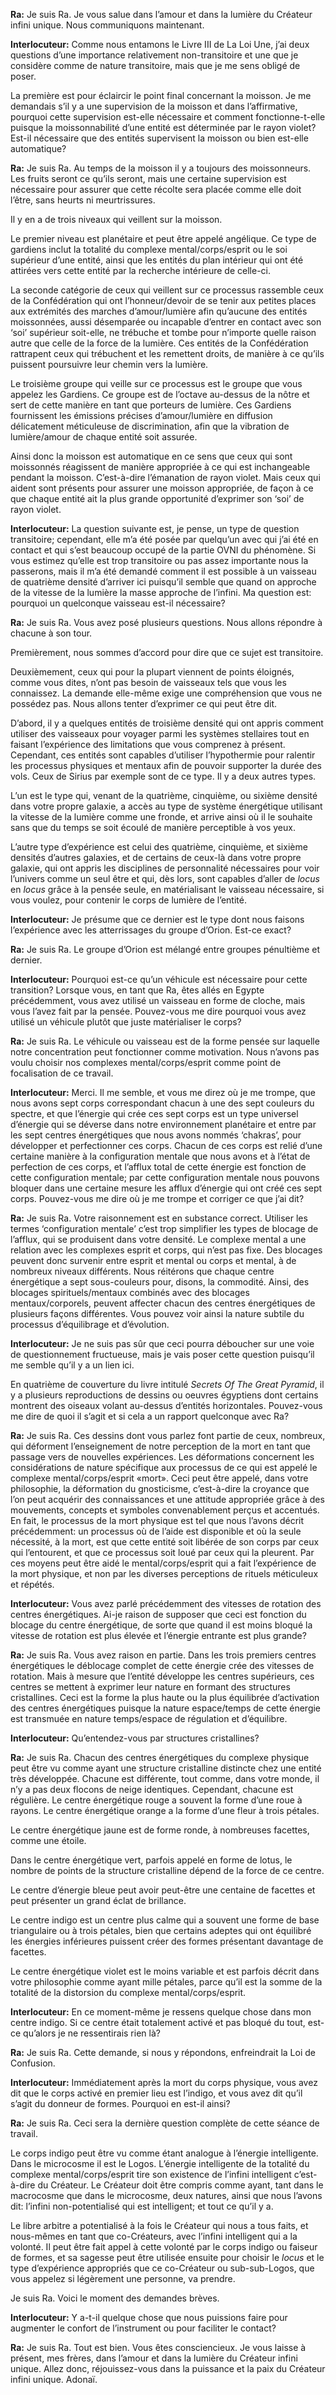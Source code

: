 <p><strong>Ra:</strong> Je suis Ra. Je vous salue dans l’amour et dans la lumière du Créateur infini unique. Nous communiquons maintenant.</p>
<p><strong>Interlocuteur:</strong> Comme nous entamons le Livre III de La Loi Une, j’ai deux questions d’une importance relativement non-transitoire et une que je considère comme de nature transitoire, mais que je me sens obligé de poser.</p>
<p>La première est pour éclaircir le point final concernant la moisson. Je me demandais s’il y a une supervision de la moisson et dans l’affirmative, pourquoi cette supervision est-elle nécessaire et comment fonctionne-t-elle puisque la moissonnabilité d’une entité est déterminée par le rayon violet? Est-il nécessaire que des entités supervisent la moisson ou bien est-elle automatique?</p>
<p><strong>Ra:</strong> Je suis Ra. Au temps de la moisson il y a toujours des moissonneurs. Les fruits seront ce qu’ils seront, mais une certaine supervision est nécessaire pour assurer que cette récolte sera placée comme elle doit l’être, sans heurts ni meurtrissures.</p>
<p>Il y en a de trois niveaux qui veillent sur la moisson.</p>
<p>Le premier niveau est planétaire et peut être appelé angélique. Ce type de gardiens inclut la totalité du complexe mental/corps/esprit ou le soi supérieur d’une entité, ainsi que les entités du plan intérieur qui ont été attirées vers cette entité par la recherche intérieure de celle-ci.</p>
<p>La seconde catégorie de ceux qui veillent sur ce processus rassemble ceux de la Confédération qui ont l’honneur/devoir de se tenir aux petites places aux extrémités des marches d’amour/lumière afin qu’aucune des entités moissonnées, aussi désemparée ou incapable d’entrer en contact avec son ‘soi’ supérieur soit-elle, ne trébuche et tombe pour n’importe quelle raison autre que celle de la force de la lumière. Ces entités de la Confédération rattrapent ceux qui trébuchent et les remettent droits, de manière à ce qu’ils puissent poursuivre leur chemin vers la lumière.</p>
<p>Le troisième groupe qui veille sur ce processus est le groupe que vous appelez les Gardiens. Ce groupe est de l’octave au-dessus de la nôtre et sert de cette manière en tant que porteurs de lumière. Ces Gardiens fournissent les émissions précises d’amour/lumière en diffusion délicatement méticuleuse de discrimination, afin que la vibration de lumière/amour de chaque entité soit assurée.</p>
<p>Ainsi donc la moisson est automatique en ce sens que ceux qui sont moissonnés réagissent de manière appropriée à ce qui est inchangeable pendant la moisson. C’est-à-dire l’émanation de rayon violet. Mais ceux qui aident sont présents pour assurer une moisson appropriée, de façon à ce que chaque entité ait la plus grande opportunité d’exprimer son ‘soi’ de rayon violet.</p>
<p><strong>Interlocuteur:</strong> La question suivante est, je pense, un type de question transitoire; cependant, elle m’a été posée par quelqu’un avec qui j’ai été en contact et qui s’est beaucoup occupé de la partie OVNI du phénomène. Si vous estimez qu’elle est trop transitoire ou pas assez importante nous la passerons, mais il m’a été demandé comment il est possible à un vaisseau de quatrième densité d’arriver ici puisqu’il semble que quand on approche de la vitesse de la lumière la masse approche de l’infini. Ma question est: pourquoi un quelconque vaisseau est-il nécessaire?</p>
<p><strong>Ra:</strong> Je suis Ra. Vous avez posé plusieurs questions. Nous allons répondre à chacune à son tour.</p>
<p>Premièrement, nous sommes d’accord pour dire que ce sujet est transitoire.</p>
<p>Deuxièmement, ceux qui pour la plupart viennent de points éloignés, comme vous dites, n’ont pas besoin de vaisseaux tels que vous les connaissez. La demande elle-même exige une compréhension que vous ne possédez pas. Nous allons tenter d’exprimer ce qui peut être dit.</p>
<p>D’abord, il y a quelques entités de troisième densité qui ont appris comment utiliser des vaisseaux pour voyager parmi les systèmes stellaires tout en faisant l’expérience des limitations que vous comprenez à présent. Cependant, ces entités sont capables d’utiliser l’hypothermie pour ralentir les processus physiques et mentaux afin de pouvoir supporter la durée des vols. Ceux de Sirius par exemple sont de ce type. Il y a deux autres types.</p>
<p>L’un est le type qui, venant de la quatrième, cinquième, ou sixième densité dans votre propre galaxie, a accès au type de système énergétique utilisant la vitesse de la lumière comme une fronde, et arrive ainsi où il le souhaite sans que du temps se soit écoulé de manière perceptible à vos yeux.</p>
<p>L’autre type d’expérience est celui des quatrième, cinquième, et sixième densités d’autres galaxies, et de certains de ceux-là dans votre propre galaxie, qui ont appris les disciplines de personnalité nécessaires pour voir l’univers comme un seul être et qui, dès lors, sont capables d’aller de <em>locus</em> en <em>locus</em> grâce à la pensée seule, en matérialisant le vaisseau nécessaire, si vous voulez, pour contenir le corps de lumière de l’entité.</p>
<p><strong>Interlocuteur:</strong> Je présume que ce dernier est le type dont nous faisons l’expérience avec les atterrissages du groupe d’Orion. Est-ce exact?</p>
<p><strong>Ra:</strong> Je suis Ra. Le groupe d’Orion est mélangé entre groupes pénultième et dernier.</p>
<p><strong>Interlocuteur:</strong> Pourquoi est-ce qu’un véhicule est nécessaire pour cette transition? Lorsque vous, en tant que Ra, êtes allés en Egypte précédemment, vous avez utilisé un vaisseau en forme de cloche, mais vous l’avez fait par la pensée. Pouvez-vous me dire pourquoi vous avez utilisé un véhicule plutôt que juste matérialiser le corps?</p>
<p><strong>Ra:</strong> Je suis Ra. Le véhicule ou vaisseau est de la forme pensée sur laquelle notre concentration peut fonctionner comme motivation. Nous n’avons pas voulu choisir nos complexes mental/corps/esprit comme point de focalisation de ce travail.</p>
<p><strong>Interlocuteur:</strong> Merci. Il me semble, et vous me direz où je me trompe, que nous avons sept corps correspondant chacun à une des sept couleurs du spectre, et que l’énergie qui crée ces sept corps est un type universel d’énergie qui se déverse dans notre environnement planétaire et entre par les sept centres énergétiques que nous avons nommés ‘chakras’, pour développer et perfectionner ces corps. Chacun de ces corps est relié d’une certaine manière à la configuration mentale que nous avons et à l’état de perfection de ces corps, et l’afflux total de cette énergie est fonction de cette configuration mentale; par cette configuration mentale nous pouvons bloquer dans une certaine mesure les afflux d’énergie qui ont créé ces sept corps. Pouvez-vous me dire où je me trompe et corriger ce que j’ai dit?</p>
<p><strong>Ra:</strong> Je suis Ra. Votre raisonnement est en substance correct. Utiliser les termes ‘configuration mentale’ c’est trop simplifier les types de blocage de l’afflux, qui se produisent dans votre densité. Le complexe mental a une relation avec les complexes esprit et corps, qui n’est pas fixe. Des blocages peuvent donc survenir entre esprit et mental ou corps et mental, à de nombreux niveaux différents. Nous réitérons que chaque centre énergétique a sept sous-couleurs pour, disons, la commodité. Ainsi, des blocages spirituels/mentaux combinés avec des blocages mentaux/corporels, peuvent affecter chacun des centres énergétiques de plusieurs façons différentes. Vous pouvez voir ainsi la nature subtile du processus d’équilibrage et d’évolution.</p>
<p><strong>Interlocuteur:</strong> Je ne suis pas sûr que ceci pourra déboucher sur une voie de questionnement fructueuse, mais je vais poser cette question puisqu’il me semble qu’il y a un lien ici.</p>
<p>En quatrième de couverture du livre intitulé <em>Secrets Of The Great Pyramid</em>, il y a plusieurs reproductions de dessins ou oeuvres égyptiens dont certains montrent des oiseaux volant au-dessus d’entités horizontales. Pouvez-vous me dire de quoi il s’agit et si cela a un rapport quelconque avec Ra?</p>
<p><strong>Ra:</strong> Je suis Ra. Ces dessins dont vous parlez font partie de ceux, nombreux, qui déforment l’enseignement de notre perception de la mort en tant que passage vers de nouvelles expériences. Les déformations concernent les considérations de nature spécifique aux processus de ce qui est appelé le complexe mental/corps/esprit «mort». Ceci peut être appelé, dans votre philosophie, la déformation du gnosticisme, c’est-à-dire la croyance que l’on peut acquérir des connaissances et une attitude appropriée grâce à des mouvements, concepts et symboles convenablement perçus et accentués. En fait, le processus de la mort physique est tel que nous l’avons décrit précédemment: un processus où de l’aide est disponible et où la seule nécessité, à la mort, est que cette entité soit libérée de son corps par ceux qui l’entourent, et que ce processus soit loué par ceux qui la pleurent. Par ces moyens peut être aidé le mental/corps/esprit qui a fait l’expérience de la mort physique, et non par les diverses perceptions de rituels méticuleux et répétés.</p>
<p><strong>Interlocuteur:</strong> Vous avez parlé précédemment des vitesses de rotation des centres énergétiques. Ai-je raison de supposer que ceci est fonction du blocage du centre énergétique, de sorte que quand il est moins bloqué la vitesse de rotation est plus élevée et l’énergie entrante est plus grande?</p>
<p><strong>Ra:</strong> Je suis Ra. Vous avez raison en partie. Dans les trois premiers centres énergétiques le déblocage complet de cette énergie crée des vitesses de rotation. Mais à mesure que l’entité développe les centres supérieurs, ces centres se mettent à exprimer leur nature en formant des structures cristallines. Ceci est la forme la plus haute ou la plus équilibrée d’activation des centres énergétiques puisque la nature espace/temps de cette énergie est transmuée en nature temps/espace de régulation et d’équilibre.</p>
<p><strong>Interlocuteur:</strong> Qu’entendez-vous par structures cristallines?</p>
<p><strong>Ra:</strong> Je suis Ra. Chacun des centres énergétiques du complexe physique peut être vu comme ayant une structure cristalline distincte chez une entité très développée. Chacune est différente, tout comme, dans votre monde, il n’y a pas deux flocons de neige identiques. Cependant, chacune est régulière. Le centre énergétique rouge a souvent la forme d’une roue à rayons. Le centre énergétique orange a la forme d’une fleur à trois pétales.</p>
<p>Le centre énergétique jaune est de forme ronde, à nombreuses facettes, comme une étoile.</p>
<p>Dans le centre énergétique vert, parfois appelé en forme de lotus, le nombre de points de la structure cristalline dépend de la force de ce centre.</p>
<p>Le centre d’énergie bleue peut avoir peut-être une centaine de facettes et peut présenter un grand éclat de brillance.</p>
<p>Le centre indigo est un centre plus calme qui a souvent une forme de base triangulaire ou à trois pétales, bien que certains adeptes qui ont équilibré les énergies inférieures puissent créer des formes présentant davantage de facettes.</p>
<p>Le centre énergétique violet est le moins variable et est parfois décrit dans votre philosophie comme ayant mille pétales, parce qu’il est la somme de la totalité de la distorsion du complexe mental/corps/esprit.</p>
<p><strong>Interlocuteur:</strong> En ce moment-même je ressens quelque chose dans mon centre indigo. Si ce centre était totalement activé et pas bloqué du tout, est-ce qu’alors je ne ressentirais rien là?</p>
<p><strong>Ra:</strong> Je suis Ra. Cette demande, si nous y répondons, enfreindrait la Loi de Confusion.</p>
<p><strong>Interlocuteur:</strong> Immédiatement après la mort du corps physique, vous avez dit que le corps activé en premier lieu est l’indigo, et vous avez dit qu’il s’agit du donneur de formes. Pourquoi en est-il ainsi?</p>
<p><strong>Ra:</strong> Je suis Ra. Ceci sera la dernière question complète de cette séance de travail.</p>
<p>Le corps indigo peut être vu comme étant analogue à l’énergie intelligente. Dans le microcosme il est le Logos. L’énergie intelligente de la totalité du complexe mental/corps/esprit tire son existence de l’infini intelligent c’est-à-dire du Créateur. Le Créateur doit être compris comme ayant, tant dans le macrocosme que dans le microcosme, deux natures, ainsi que nous l’avons dit: l’infini non-potentialisé qui est intelligent; et tout ce qu’il y a.</p>
<p>Le libre arbitre a potentialisé à la fois le Créateur qui nous a tous faits, et nous-mêmes en tant que co-Créateurs, avec l’infini intelligent qui a la volonté. Il peut être fait appel à cette volonté par le corps indigo ou faiseur de formes, et sa sagesse peut être utilisée ensuite pour choisir le <em>locus</em> et le type d’expérience appropriés que ce co-Créateur ou sub-sub-Logos, que vous appelez si légèrement une personne, va prendre.</p>
<p>Je suis Ra. Voici le moment des demandes brèves.</p>
<p><strong>Interlocuteur:</strong> Y a-t-il quelque chose que nous puissions faire pour augmenter le confort de l’instrument ou pour faciliter le contact?</p>
<p><strong>Ra:</strong> Je suis Ra. Tout est bien. Vous êtes consciencieux. Je vous laisse à présent, mes frères, dans l’amour et dans la lumière du Créateur infini unique. Allez donc, réjouissez-vous dans la puissance et la paix du Créateur infini unique. Adonaï.</p>